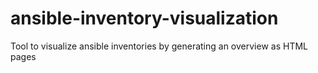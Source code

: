 # ansible-inventory-visualization
Tool to visualize ansible inventories by generating an overview as HTML pages
